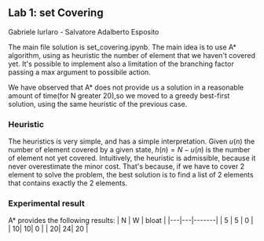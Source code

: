 ## Lab 1: set Covering

Gabriele Iurlaro - Salvatore Adalberto Esposito

The main file solution is set_covering.ipynb. The main idea is to use A\* algorithm, using as heuristic the number of element that we haven't covered yet. It's possible to implement also a limitation of the branching factor passing a max argument to possibile action.

We have observed that A\* does not provide us a solution in a reasonable amount of time(for N greater 20),so we moved to a greedy best-first solution, using the same heuristic of the previous case.

### Heuristic

The heuristics is very simple, and has a simple interpretation. Given $u(n)$ the number of element covered by a given state, $h(n) = N -u(n)$ is the number of element not yet covered. Intuitively, the heuristic is admissible, because it never overestimate the minor cost. That's because, if we have to cover 2 element to solve the problem, the best solution is to find a list of 2 elements that contains exactly the 2 elements.

### Experimental result

A\* provides the following results:
| N | W | bloat |
|---|---|-------|
| 5 | 5 | 0 |
| 10| 10| 0 |
| 20| 24| 20 |
